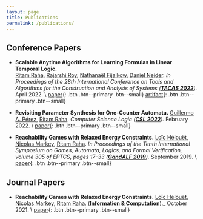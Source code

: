 ```yaml
---
layout: page
title: Publications
permalink: /publications/
---
```


## Conference Papers


* **Scalable Anytime Algorithms for Learning Formulas in Linear Temporal Logic.**\
  [Ritam Raha](ritamraha.github.io),
  [Rajarshi Roy](https://rajarshi008.github.io/),
  [Nathanaël Fijalkow](https://nathanael-fijalkow.github.io/),
  [Daniel Neider](https://people.mpi-sws.org/~neider/).
  _In Proceedings of the 28th International Conference on
   Tools and Algorithms for the Construction and Analysis of Systems
  ([**TACAS 2022**](https://etaps.org/2022/tacas))._
  April 2022. \\
  [paper](https://arxiv.org/pdf/2110.06726.pdf){: .btn .btn--primary .btn--small}
  [artifact](https://github.com/rajarshi008/Scarlet){: .btn .btn--primary .btn--small}


* **Revisiting Parameter Synthesis for One-Counter Automata.**
  [Guillermo A. Pérez](https://www.uantwerpen.be/en/staff/guillermoalberto-perez/),
  [Ritam Raha](ritamraha.github.io).
  _Computer Science Logic
  ([**CSL 2022**](http://csl2022.uni-goettingen.de/))._
  February 2022. \\
  [paper](https://arxiv.org/pdf/2005.01071.pdf){: .btn .btn--primary .btn--small}


* **Reachability Games with Relaxed Energy Constraints.**
  [Loïc Hélouët](http://people.rennes.inria.fr/Loic.Helouet/),
  [Nicolas Markey](http://people.irisa.fr/Nicolas.Markey/),
  [Ritam Raha](ritamraha.github.io).
  _In Proceedings of the Tenth International Symposium on
   Games, Automata, Logics, and Formal Verification, volume 305 of EPTCS,
  pages 17–33
  ([**GandALF 2019**](https://gandalf2019.sciencesconf.org/))._
  September 2019. \\
  [paper](https://arxiv.org/pdf/1909.07653v1.pdf){: .btn .btn--primary .btn--small}


## Journal Papers


* **Reachability Games with Relaxed Energy Constraints.**
  [Loïc Hélouët](http://people.rennes.inria.fr/Loic.Helouet/),
  [Nicolas Markey](http://people.irisa.fr/Nicolas.Markey/),
  [Ritam Raha](ritamraha.github.io).
  ([**Information & Computation**](https://www.sciencedirect.com/science/article/pii/S089054012100122X?via%3Dihub))._
  October 2021. \\
  [paper](assets/paper/IC_journal_1.pdf){: .btn .btn--primary .btn--small}

  